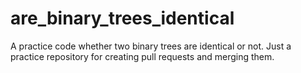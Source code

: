 # are_binary_trees_identical
A practice code whether two binary trees are identical or not.
Just a practice repository for creating pull requests and merging them.
